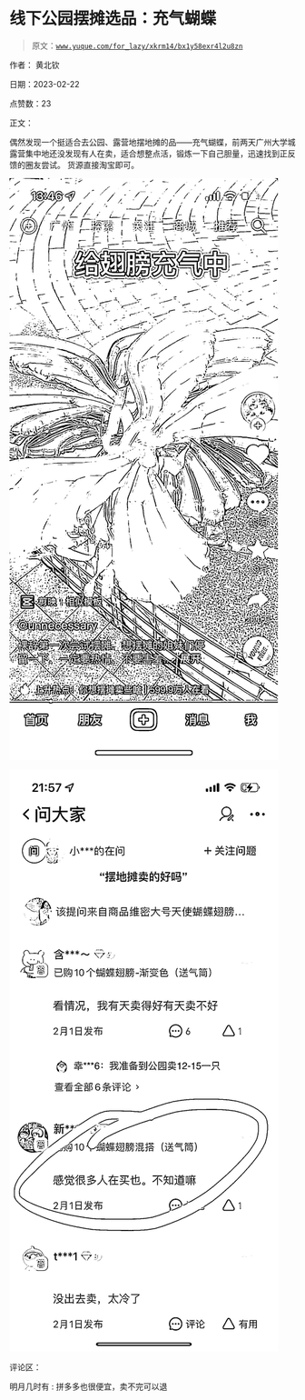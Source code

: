 # 线下公园摆摊选品：充气蝴蝶

> 原文：[`www.yuque.com/for_lazy/xkrm14/bx1y58exr4l2u8zn`](https://www.yuque.com/for_lazy/xkrm14/bx1y58exr4l2u8zn)

作者： 黄北钦

日期：2023-02-22

点赞数：23

正文：

偶然发现一个挺适合去公园、露营地摆地摊的品——充气蝴蝶，前两天广州大学城露营集中地还没发现有人在卖，适合想整点活，锻炼一下自己胆量，迅速找到正反馈的圈友尝试。 货源直接淘宝即可。

![](img/dcb78b181d56b027c26557422b88a8de.png)

![](img/72893b756e7f612da68d5c1baf90676d.png)

评论区：

明月几时有 : 拼多多也很便宜，卖不完可以退



